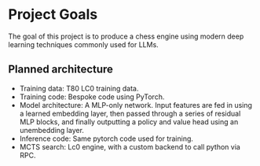 # Project Goals

The goal of this project is to produce a chess engine using modern deep learning techniques commonly used for LLMs.

## Planned architecture

* Training data: T80 LC0 training data.
* Training code: Bespoke code using PyTorch.
* Model architecture: A MLP-only network. Input features are fed in using a learned embedding layer, then passed through a series of residual MLP blocks, and finally outputting a policy and value head using an unembedding layer.
* Inference code: Same pytorch code used for training.
* MCTS search: Lc0 engine, with a custom backend to call python via RPC.
